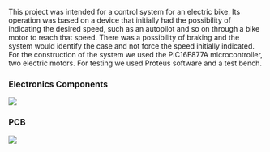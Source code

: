 This project was intended for a control system for an electric bike. Its operation was based on a device that initially had the possibility of indicating the desired speed, such as an autopilot and so on through a bike motor to reach that speed. There was a possibility of braking and the system would identify the case and not force the speed initially indicated. For the construction of the system we used the PIC16F877A microcontroller, two electric motors. For testing we used Proteus software and a test bench.

<h3>Electronics Components</h3>
<img src="https://github.com/leonardoloch/electric-bicycle/blob/master/Sistema.PNG?raw=true">

<h3>PCB</h3>
<img src="https://github.com/leonardoloch/electric-bicycle/blob/master/PCB.PNG?raw=true">
